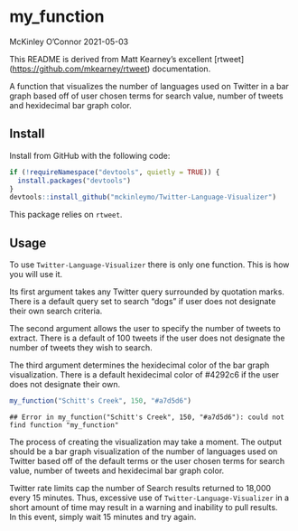 my\_function
================
McKinley O’Connor
2021-05-03

This README is derived from Matt Kearney’s excellent \[rtweet\]
(<https://github.com/mkearney/rtweet>) documentation.

A function that visualizes the number of languages used on Twitter in a
bar graph based off of user chosen terms for search value, number of
tweets and hexidecimal bar graph color.

## Install

Install from GitHub with the following code:

``` r
if (!requireNamespace("devtools", quietly = TRUE)) {
  install.packages("devtools")
}
devtools::install_github("mckinleymo/Twitter-Language-Visualizer")
```

This package relies on <code>rtweet</code>.

## Usage

To use <code>Twitter-Language-Visualizer</code> there is only one
function. This is how you will use it.

Its first argument takes any Twitter query surrounded by quotation
marks. There is a default query set to search “dogs” if user does not
designate their own search criteria.

The second argument allows the user to specify the number of tweets to
extract. There is a default of 100 tweets if the user does not designate
the number of tweets they wish to search.

The third argument determines the hexidecimal color of the bar graph
visualization. There is a default hexidecimal color of \#4292c6 if the
user does not designate their own.

``` r
my_function("Schitt's Creek", 150, "#a7d5d6")
```

    ## Error in my_function("Schitt's Creek", 150, "#a7d5d6"): could not find function "my_function"

The process of creating the visualization may take a moment. The output
should be a bar graph visualization of the number of languages used on
Twitter based off of the default terms or the user chosen terms for
search value, number of tweets and hexidecimal bar graph color.

Twitter rate limits cap the number of Search results returned to 18,000
every 15 minutes. Thus, excessive use of
<code>Twitter-Language-Visualizer</code> in a short amount of time may
result in a warning and inability to pull results.  
In this event, simply wait 15 minutes and try again.
